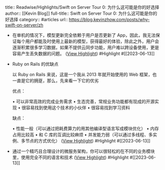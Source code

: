 title:: Readwise/Highlights/Swift on Server Tour 0: 为什么这可能是你的好选择
author:: [[Kevin Blog]]
full-title:: Swift on Server Tour 0: 为什么这可能是你的好选择
category:: #articles
url:: https://blog.kevinzhow.com/posts/why-swift-on-server/zh
- 在单机的情况下，模型更新完全依赖于用户是否更新了 App，因此，我无法保证每个用户都能及时使用上最新的模型，获得最好的体验，除此之外，用户会逐渐积累很多学习数据，如果不提供云同步功能，用户难以跨设备使用，更是容易产生丢失数据的问题。 ([View Highlight](https://read.readwise.io/read/01h2se7gxtrcjyp5jt5sjkgdzs)) #Highlight #[[2023-06-13]]
- Ruby on Rails 的优缺点
  
  以 Ruby on Rails 来说，这是一个我从 2013 年就开始使用的 Web 框架，也一直是它的拥趸，那么，先来看一下它的优劣
  
  优点：
  
  •   可以非常高效的完成业务需求
  •   生态完善，常规业务功能都有现成的开源实现
  •   很容易找到使用这个技术的小伙伴
  •   很容易找到学习资料
  
  缺点：
  
  •   性能一般（可以通过把耗费算力的用其他编译型语言写成模块优化）
  •   内存占用比较高
  •   和 C 库的互调比较麻烦
  •   并发能力弱（可以通过多线程、多实例、多节点的方式优化） ([View Highlight](https://read.readwise.io/read/01h2se8400a7pgecgrv4y2p3y3)) #Highlight #[[2023-06-13]]
- 通过一个精巧且合理设计的微服务架构，你可以很轻松的在不同的业务模块里，使用完全不同的语言和技术 ([View Highlight](https://read.readwise.io/read/01h2se9p3p5qv4xttc34e12qgz)) #Highlight #[[2023-06-13]]